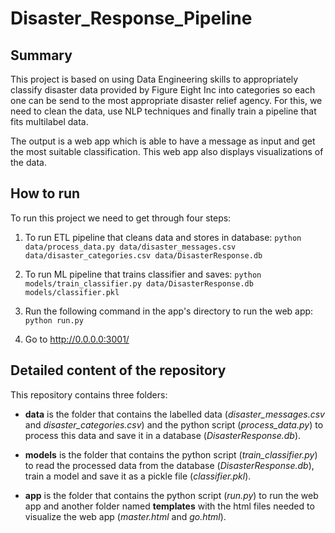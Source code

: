 # Disaster_Response_Pipeline

## Summary
This project is based on using Data Engineering skills to appropriately classify disaster data provided by Figure Eight Inc into categories so each one can be send to the most appropriate disaster relief agency. For this, we need to clean the data, use NLP techniques and finally train a pipeline that fits multilabel data.

The output is a web app which is able to have a message as input and get the most suitable classification. This web app also displays visualizations of the data.

## How to run
To run this project we need to get through four steps:
1. To run ETL pipeline that cleans data and stores in database:
        `python data/process_data.py data/disaster_messages.csv data/disaster_categories.csv data/DisasterResponse.db`
        
2. To run ML pipeline that trains classifier and saves:
        `python models/train_classifier.py data/DisasterResponse.db models/classifier.pkl`

3. Run the following command in the app's directory to run the web app:
    `python run.py`
    
4. Go to http://0.0.0.0:3001/

## Detailed content of the repository
This repository contains three folders:
 - **data** is the folder that contains the labelled data (*disaster_messages.csv* and *disaster_categories.csv*) and the python script (*process_data.py*) to process this data and save it in a database (*DisasterResponse.db*).
 
 - **models** is the folder that contains the python script (*train_classifier.py*) to read the processed data from the database (*DisasterResponse.db*), train a model and save it as a pickle file (*classifier.pkl*).
 
 - **app** is the folder that contains the python script (*run.py*) to run the web app and another folder named **templates** with the html files needed to visualize the web app (*master.html* and *go.html*).
